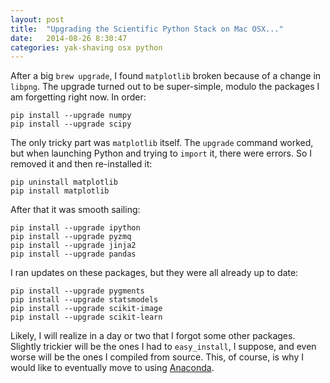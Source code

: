 ```yaml
---
layout: post
title:  "Upgrading the Scientific Python Stack on Mac OSX..."
date:   2014-08-26 8:30:47
categories: yak-shaving osx python 
---
```


After a big `brew upgrade`, I found `matplotlib` broken because of a change in `libpng`.
The upgrade turned out to be super-simple, modulo the packages I am forgetting right
now. In order:

    pip install --upgrade numpy
    pip install --upgrade scipy

The only tricky part was `matplotlib` itself. The `upgrade` command worked, but when 
launching Python and trying to `import` it, there were errors. So I removed it and 
then re-installed it:

    pip uninstall matplotlib
    pip install matplotlib

After that it was smooth sailing:

    pip install --upgrade ipython
    pip install --upgrade pyzmq
    pip install --upgrade jinja2
    pip install --upgrade pandas

I ran updates on these packages, but they were all already up to date:

    pip install --upgrade pygments
    pip install --upgrade statsmodels
    pip install --upgrade scikit-image
    pip install --upgrade scikit-learn

Likely, I will realize in a day or two that I forgot some other packages. Slightly trickier
will be the ones I had to `easy_install`, I suppose, and even worse will be the ones I 
compiled from source. This, of course, is why I would like to eventually move to using
[Anaconda](http://www.continuum.io).
